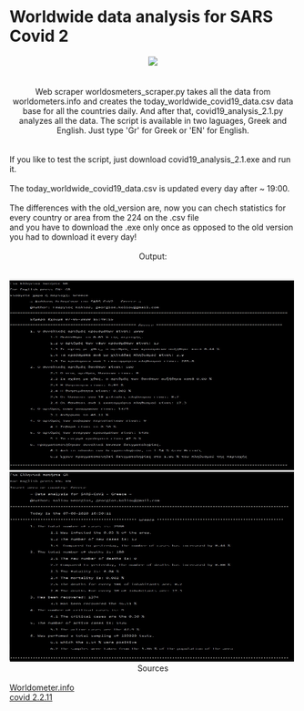 <!DOCTYPE HTML>
<html>
  <body>
  <head>
    <h1>Worldwide data analysis for SARS Covid 2</h1>
  <center><i><img src="https://www.python.org/static/apple-touch-icon-72x72-precomposed.png"></i></center>
  </head>
  <br>
  <br>
  <body>
  <center>Web scraper worldosmeters_scraper.py takes all the data from worldometers.info and creates the today_worldwide_covid19_data.csv data base for all the countries daily. And after that, covid19_analysis_2.1.py analyzes all the data.
    The script is available in two laguages, Greek and English. Just type 'Gr' for Greek or 'EN' for English.
    </center>
    <br>
    <br>
    If you like to test the script, just download covid19_analysis_2.1.exe and run it.
    <br>
    <br>
    The today_worldwide_covid19_data.csv is updated every day after ~ 19:00.
    <br>
    <br>
    The differences with the old_version are, now you can chech statistics for every country or area from the 224 on the .csv file
    <br>
    and you have to download the .exe only once as opposed to the old version you had to download it every day!
    <br>
    <br>
    <center>Output:</center>
    <br>
    <br>
    <img src="https://github.com/AlanTurist/covid19_worldometers_scraping_and_analysis/blob/master/images/1.jpg" " width="500"    height="333">
    <br>
    <img src="https://github.com/AlanTurist/covid19_worldometers_scraping_and_analysis/blob/master/images/2.jpg" " width="500" height="333">
   
   <center>Sources</center>
   <br>
       <a href="https://www.worldometers.info/coronavirus/" target="_blank">Worldometer.info</a>
   <br>
   <a href="https://pypi.org/project/covid/" target="_blank">covid 2.2.11</a>
   </body>
  </html>

